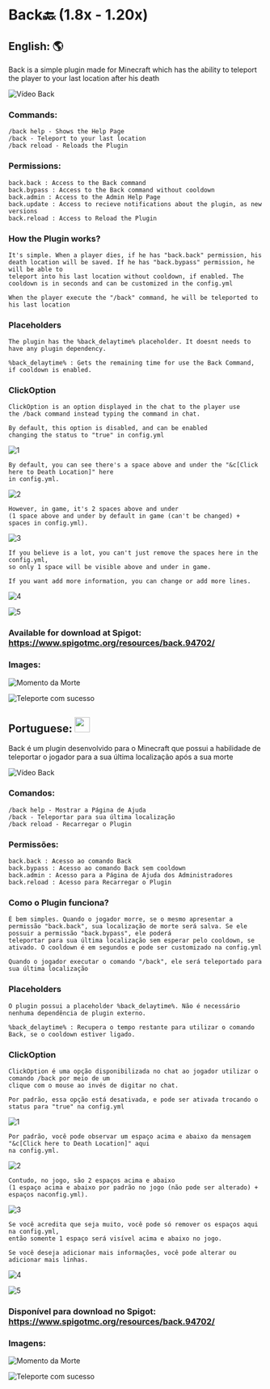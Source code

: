 # Back🔙 (1.8x - 1.20x)

## English: :earth_americas:
Back is a simple plugin made for Minecraft which has the ability to teleport the player to your last location after his death

![Vídeo Back](https://github.com/GFelberg/Back/assets/41524430/8ae7425d-3dc9-4fc2-8c78-1559dca88e46)

### Commands:
    /back help - Shows the Help Page
    /back - Teleport to your last location
    /back reload - Reloads the Plugin
  
### Permissions:
    back.back : Access to the Back command
    back.bypass : Access to the Back command without cooldown
    back.admin : Access to the Admin Help Page
    back.update : Access to recieve notifications about the plugin, as new versions
    back.reload : Access to Reload the Plugin
    
### How the Plugin works?
    It's simple. When a player dies, if he has "back.back" permission, his death location will be saved. If he has "back.bypass" permission, he will be able to
    teleport into his last location without cooldown, if enabled. The cooldown is in seconds and can be customized in the config.yml
    
    When the player execute the "/back" command, he will be teleported to his last location 

### Placeholders
    The plugin has the %back_delaytime% placeholder. It doesnt needs to have any plugin dependency.

    %back_delaytime% : Gets the remaining time for use the Back Command, if cooldown is enabled.

### ClickOption
    ClickOption is an option displayed in the chat to the player use
    the /back command instead typing the command in chat.
    
    By default, this option is disabled, and can be enabled
    changing the status to "true" in config.yml

![1](https://github.com/GFelberg/Back/assets/41524430/482a2079-cffe-4c5c-9958-bb991328078a)
    
    By default, you can see there's a space above and under the "&c[Click here to Death Location]" here
    in config.yml.

![2](https://github.com/GFelberg/Back/assets/41524430/219d80a5-5025-424f-b89b-dc916d122019)

    However, in game, it's 2 spaces above and under
    (1 space above and under by default in game (can't be changed) + spaces in config.yml).

![3](https://github.com/GFelberg/Back/assets/41524430/c773ae54-54d7-40c0-9742-4d395795e61c)

    If you believe is a lot, you can't just remove the spaces here in the config.yml, 
    so only 1 space will be visible above and under in game.

    If you want add more information, you can change or add more lines.
    
![4](https://github.com/GFelberg/Back/assets/41524430/ca8058ed-e6cb-4646-883a-886424de50a6)

![5](https://github.com/GFelberg/Back/assets/41524430/82ba0361-fbb5-453c-84c8-4ce6a96a8423)

### Available for download at Spigot: https://www.spigotmc.org/resources/back.94702/

### Images:
![Momento da Morte](https://github.com/GFelberg/Back/assets/41524430/15258d5d-fb33-4e3b-86bd-08400d632cac)

![Teleporte com sucesso](https://github.com/GFelberg/Back/assets/41524430/afb8ec71-ec02-48c7-8f40-8af248d0aba5)

## Portuguese: <img src="https://github.com/GFelberg/Frozen/assets/41524430/4033b457-ed2c-4674-832e-06935c445f0c" width="30" height="30">
Back é um plugin desenvolvido para o Minecraft que possui a habilidade de teleportar o jogador para a sua última localização após a sua morte

![Vídeo Back](https://github.com/GFelberg/Back/assets/41524430/8ae7425d-3dc9-4fc2-8c78-1559dca88e46)

### Comandos:
    /back help - Mostrar a Página de Ajuda
    /back - Teleportar para sua última localização
    /back reload - Recarregar o Plugin
  
### Permissões:
    back.back : Acesso ao comando Back
    back.bypass : Acesso ao comando Back sem cooldown
    back.admin : Acesso para a Página de Ajuda dos Administradores
    back.reload : Acesso para Recarregar o Plugin
  
### Como o Plugin funciona?
    É bem simples. Quando o jogador morre, se o mesmo apresentar a permissão "back.back", sua localização de morte será salva. Se ele possuir a permissão "back.bypass", ele poderá
    teleportar para sua última localização sem esperar pelo cooldown, se ativado. O cooldown é em segundos e pode ser customizado na config.yml
    
    Quando o jogador executar o comando "/back", ele será teleportado para sua última localização

### Placeholders
    O plugin possui a placeholder %back_delaytime%. Não é necessário nenhuma dependência de plugin externo.

    %back_delaytime% : Recupera o tempo restante para utilizar o comando Back, se o cooldown estiver ligado.

### ClickOption
    ClickOption é uma opção disponibilizada no chat ao jogador utilizar o comando /back por meio de um 
    clique com o mouse ao invés de digitar no chat.
    
    Por padrão, essa opção está desativada, e pode ser ativada trocando o status para "true" na config.yml

![1](https://github.com/GFelberg/Back/assets/41524430/482a2079-cffe-4c5c-9958-bb991328078a)
    
    Por padrão, você pode observar um espaço acima e abaixo da mensagem "&c[Click here to Death Location]" aqui
    na config.yml.

![2](https://github.com/GFelberg/Back/assets/41524430/219d80a5-5025-424f-b89b-dc916d122019)

    Contudo, no jogo, são 2 espaços acima e abaixo
    (1 espaço acima e abaixo por padrão no jogo (não pode ser alterado) + espaços naconfig.yml).

![3](https://github.com/GFelberg/Back/assets/41524430/c773ae54-54d7-40c0-9742-4d395795e61c)

    Se você acredita que seja muito, você pode só remover os espaços aqui na config.yml, 
    então somente 1 espaço será visível acima e abaixo no jogo.

    Se você deseja adicionar mais informações, você pode alterar ou adicionar mais linhas.
    
![4](https://github.com/GFelberg/Back/assets/41524430/ca8058ed-e6cb-4646-883a-886424de50a6)

![5](https://github.com/GFelberg/Back/assets/41524430/82ba0361-fbb5-453c-84c8-4ce6a96a8423)

### Disponível para download no Spigot: https://www.spigotmc.org/resources/back.94702/

### Imagens:
![Momento da Morte](https://github.com/GFelberg/Back/assets/41524430/15258d5d-fb33-4e3b-86bd-08400d632cac)

![Teleporte com sucesso](https://github.com/GFelberg/Back/assets/41524430/afb8ec71-ec02-48c7-8f40-8af248d0aba5)
